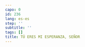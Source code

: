```yaml
---
capo: 0
id: 236
lang: es-es
step: ''
subtitle: ''
tags: []
title: TÚ ERES MI ESPERANZA, SEÑOR
---
```


